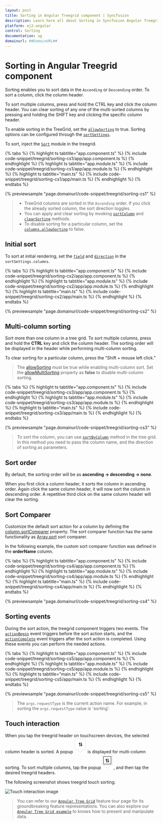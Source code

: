 ```yaml
---
layout: post
title: Sorting in Angular Treegrid component | Syncfusion
description: Learn here all about Sorting in Syncfusion Angular Treegrid component of Syncfusion Essential JS 2 and more.
platform: ej2-angular
control: Sorting 
documentation: ug
domainurl: ##DomainURL##
---
```


# Sorting in Angular Treegrid component

Sorting enables you to sort data in the `Ascending` or `Descending` order.
To sort a column, click the column header.

To sort multiple columns, press and hold the CTRL key and click the column header.  You can clear sorting of any one of the multi-sorted columns by pressing and holding the SHIFT key and clicking the specific column header.

To enable sorting in the TreeGrid, set the [`allowSorting`](https://ej2.syncfusion.com/angular/documentation/api/treegrid/#allowsorting) to true. Sorting options can be configured through the [`sortSettings`](https://ej2.syncfusion.com/angular/documentation/api/treegrid/#sortsettings).

To sort, inject the [`Sort`](https://ej2.syncfusion.com/angular/documentation/api/treegrid/#sortmodule) module in the treegrid.

{% tabs %}
{% highlight ts tabtitle="app.component.ts" %}
{% include code-snippet/treegrid/sorting-cs1/app/app.component.ts %}
{% endhighlight %}
{% highlight ts tabtitle="app.module.ts" %}
{% include code-snippet/treegrid/sorting-cs1/app/app.module.ts %}
{% endhighlight %}
{% highlight ts tabtitle="main.ts" %}
{% include code-snippet/treegrid/sorting-cs1/app/main.ts %}
{% endhighlight %}
{% endtabs %}
  
{% previewsample "page.domainurl/code-snippet/treegrid/sorting-cs1" %}

> * TreeGrid columns are sorted in the `Ascending` order. If you click the already sorted column, the sort direction toggles.
> * You can apply and clear sorting by invoking [`sortColumn`](https://ej2.syncfusion.com/angular/documentation/api/treegrid/#sortcolumn) and
[`clearSorting`](https://ej2.syncfusion.com/angular/documentation/api/treegrid/#clearsorting) methods.
> * To disable sorting for a particular column, set the [`columns.allowSorting`](https://ej2.syncfusion.com/angular/documentation/api/treegrid/column/#allowSorting) to false.

## Initial sort

To sort at initial rendering, set the [`field`](https://ej2.syncfusion.com/angular/documentation/api/treegrid/sortDescriptorModel/#field) and [`direction`](https://ej2.syncfusion.com/angular/documentation/api/treegrid/sortDescriptorModel/#direction) in the `sortSettings.columns`.

{% tabs %}
{% highlight ts tabtitle="app.component.ts" %}
{% include code-snippet/treegrid/sorting-cs2/app/app.component.ts %}
{% endhighlight %}
{% highlight ts tabtitle="app.module.ts" %}
{% include code-snippet/treegrid/sorting-cs2/app/app.module.ts %}
{% endhighlight %}
{% highlight ts tabtitle="main.ts" %}
{% include code-snippet/treegrid/sorting-cs2/app/main.ts %}
{% endhighlight %}
{% endtabs %}
  
{% previewsample "page.domainurl/code-snippet/treegrid/sorting-cs2" %}

## Multi-column sorting

Sort more than one column in a tree grid. To sort multiple columns, press and hold the **CTRL** key and click the column header. The sorting order will be displayed in the header while performing multi-column sorting.

To clear sorting for a particular column, press the "Shift + mouse left click."

> The [allowSorting](https://ej2.syncfusion.com/angular/documentation/api/treegrid/#allowsorting) must be true while enabling multi-column sort.
> Set the [allowMultiSorting](https://ej2.syncfusion.com/angular/documentation/api/treegrid/#allowmultisorting) property as **false** to disable multi-column sorting.

{% tabs %}
{% highlight ts tabtitle="app.component.ts" %}
{% include code-snippet/treegrid/sorting-cs3/app/app.component.ts %}
{% endhighlight %}
{% highlight ts tabtitle="app.module.ts" %}
{% include code-snippet/treegrid/sorting-cs3/app/app.module.ts %}
{% endhighlight %}
{% highlight ts tabtitle="main.ts" %}
{% include code-snippet/treegrid/sorting-cs3/app/main.ts %}
{% endhighlight %}
{% endtabs %}
  
{% previewsample "page.domainurl/code-snippet/treegrid/sorting-cs3" %}

> To sort the column, you can use [`sortByColumn`](https://ej2.syncfusion.com/angular/documentation/api/treegrid/#sortbycolumn) method in the tree grid. In this method you need to pass the column name, and the direction of sorting as parameters.

## Sort order

By default, the sorting order will be as **ascending -> descending -> none**.

When you first click a column header, it sorts the column in ascending order. Again click the same column header, it will now sort the column in descending order. A repetitive third click on the same column header will clear the sorting.

## Sort Comparer

Customize the default sort action for a column by defining the [column.sortComparer](https://ej2.syncfusion.com/angular/documentation/api/treegrid/column/#sortcomparer) property.
The sort comparer function has the same functionality as [Array.sort](https://developer.mozilla.org/en-US/docs/Web/JavaScript/Reference/Global_Objects/Array/sort) sort comparer.

In the following example, the custom sort comparer function was defined in the **orderName** column.

{% tabs %}
{% highlight ts tabtitle="app.component.ts" %}
{% include code-snippet/treegrid/sorting-cs4/app/app.component.ts %}
{% endhighlight %}
{% highlight ts tabtitle="app.module.ts" %}
{% include code-snippet/treegrid/sorting-cs4/app/app.module.ts %}
{% endhighlight %}
{% highlight ts tabtitle="main.ts" %}
{% include code-snippet/treegrid/sorting-cs4/app/main.ts %}
{% endhighlight %}
{% endtabs %}
  
{% previewsample "page.domainurl/code-snippet/treegrid/sorting-cs4" %}

## Sorting events

During the sort action, the treegrid component triggers two events. The [`actionBegin`](https://ej2.syncfusion.com/angular/documentation/api/treegrid/#actionbegin) event triggers before the sort action starts, and the [`actionComplete`](https://ej2.syncfusion.com/angular/documentation/api/treegrid/#actioncomplete) event triggers after the sort action is completed. Using these events you can perform the needed actions.

{% tabs %}
{% highlight ts tabtitle="app.component.ts" %}
{% include code-snippet/treegrid/sorting-cs5/app/app.component.ts %}
{% endhighlight %}
{% highlight ts tabtitle="app.module.ts" %}
{% include code-snippet/treegrid/sorting-cs5/app/app.module.ts %}
{% endhighlight %}
{% highlight ts tabtitle="main.ts" %}
{% include code-snippet/treegrid/sorting-cs5/app/main.ts %}
{% endhighlight %}
{% endtabs %}
  
{% previewsample "page.domainurl/code-snippet/treegrid/sorting-cs5" %}

> The `args.requestType` is the current action name. For example, in sorting the `args.requestType` value is 'sorting'.

<!--  Custom sort comparer

You can customize the default sort action for a column by defining the [`column.sortComparer`](https://ej2.syncfusion.com/angular/documentation/api/treegrid/column/#sortcomparer) property. The sort comparer function has the same functionality like [`Array.sort`](https://developer.mozilla.org/en-US/docs/Web/JavaScript/Reference/Global_Objects/Array/sort) sort comparer.

In the following example, custom sort comparer function was defined in the `Category` column.

{% tabs %}
{% highlight ts tabtitle="app.component.ts" %}
{% include code-snippet/treegrid/sorting-cs6/app/app.component.ts %}
{% endhighlight %}
{% highlight ts tabtitle="app.module.ts" %}
{% include code-snippet/treegrid/sorting-cs6/app/app.module.ts %}
{% endhighlight %}
{% highlight ts tabtitle="main.ts" %}
{% include code-snippet/treegrid/sorting-cs6/app/main.ts %}
{% endhighlight %}
{% endtabs %}
  
{% previewsample "page.domainurl/code-snippet/treegrid/sorting-cs6" %}

> The sort comparer function will work only for the local data. -->

## Touch interaction

When you tap the treegrid header on touchscreen devices, the selected column header is sorted. A popup ![Multi column sorting](images/sorting.jpg) is displayed for multi-column sorting. To sort multiple columns, tap the popup![Multi sorting](images/msorting.jpg), and then tap the desired treegrid headers.

The following screenshot shows treegrid touch sorting.

<!-- markdownlint-disable MD033 -->
<img src="../images/touch-sorting.jpg" alt="Touch interaction image" style="width:320px;height: 620px">
<!-- markdownlint-enable MD033 -->

> You can refer to our [`Angular Tree Grid`](https://www.syncfusion.com/angular-ui-components/angular-tree-grid) feature tour page for its groundbreaking feature representations. You can also explore our [`Angular Tree Grid example`](https://ej2.syncfusion.com/angular/demos/#/material/treegrid/treegrid-overview) to knows how to present and manipulate data.